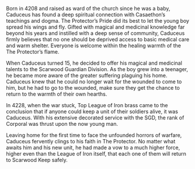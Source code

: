 Born in 4208 and raised as ward of the church since he was a baby, Caduceus has found a deep spiritual connection with Casaethon’s teachings and dogma. The Protector’s Pride did its best to let the young boy spread his wings and fly. Gifted with magical and medicinal knowledge far beyond his years and instilled with a deep sense of community, Caduceus firmly believes that no one should be deprived access to basic medical care and warm shelter. Everyone is welcome within the healing warmth of the The Protector’s flame.

When Caduceus turned 15, he decided to offer his magical and medicinal talents to the Scarwood Guardian Division. As the boy grew into a teenager, he became more aware of the greater suffering plaguing his home. Caduceus knew that he could no longer wait for the wounded to come to him, but he had to go to the wounded, make sure they get the chance to return to the warmth of their own hearths.

In 4228, when the war stuck, Top League of Iron brass came to the conclusion that if anyone could keep a unit of their soldiers alive, it was Caduceus. With his extensive decorated service with the SGD, the rank of Corporal was thrust upon the now young man.


Leaving home for the first time to face the unfounded horrors of warfare, Caduceus fervently clings to his faith in The Protector. No matter what awaits him and his new unit, he had made a vow to a much higher force, higher even than the League of Iron itself, that each one of them will return to Scarwood Keep safely.